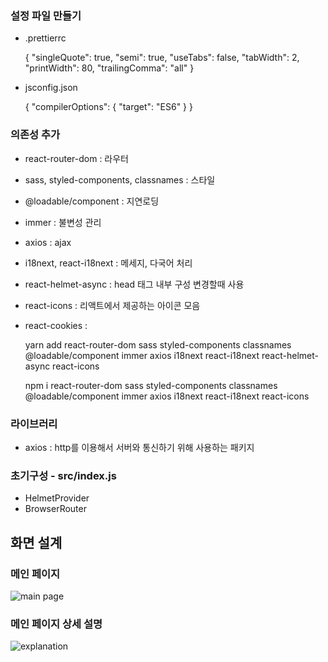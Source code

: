 ### 설정 파일 만들기

- .prettierrc

  {
  "singleQuote": true,
  "semi": true,
  "useTabs": false,
  "tabWidth": 2,
  "printWidth": 80,
  "trailingComma": "all"
  }

- jsconfig.json

  {
  "compilerOptions": {
  "target": "ES6"
  }
  }

### 의존성 추가

- react-router-dom : 라우터
- sass, styled-components, classnames : 스타일
- @loadable/component : 지연로딩
- immer : 불변성 관리
- axios : ajax
- i18next, react-i18next : 메세지, 다국어 처리
- react-helmet-async : head 태그 내부 구성 변경할때 사용
- react-icons : 리액트에서 제공하는 아이콘 모음
- react-cookies :

  yarn add react-router-dom sass styled-components classnames @loadable/component immer axios i18next react-i18next react-helmet-async react-icons

  npm i react-router-dom sass styled-components classnames @loadable/component immer axios i18next react-i18next react-icons

### 라이브러리

- axios : http를 이용해서 서버와 통신하기 위해 사용하는 패키지

### 초기구성 - src/index.js

- HelmetProvider
- BrowserRouter

## 화면 설계

### 메인 페이지
![main page](https://github.com/marykim0115/BOARD_FE/assets/130652983/7d433804-b5b4-463f-9a79-1951f10a352c)

### 메인 페이지 상세 설명
![explanation](https://github.com/marykim0115/BOARD_FE/assets/130652983/d520683c-a7d7-46af-a6c2-07f011274e42)
